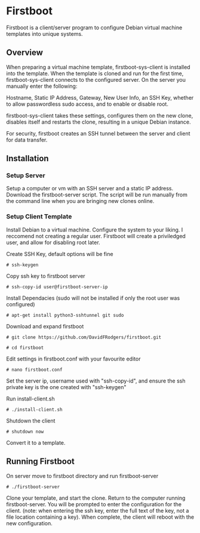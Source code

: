 # Firstboot

Firstboot is a client/server program to configure Debian virtual machine templates into unique systems. 

## Overview

When preparing a virtual machine template, firstboot-sys-client is installed into the template. When the template is cloned and run for the first time, firstboot-sys-client connects to the configured server. On the server you manually enter the following:

Hostname, Static IP Address, Gateway, New User Info, an SSH Key, whether to allow passwordless sudo access, and to enable or disable root. 

firstboot-sys-client takes these settings, configures them on the new clone, disables itself and restarts the clone, resulting in a unique Debian instance. 

For security, firstboot creates an SSH tunnel between the server and client for data transfer. 

## Installation

### Setup Server

Setup a computer or vm with an SSH server and a static IP address. Download the firstboot-server script. The script will be run manually from the command line when you are bringing new clones online. 


### Setup Client Template

Install Debian to a virtual machine. Configure the system to your liking. I reccomend not creating a regular user. Firstboot will create a priviledged user, and allow for disabling root later. 

Create SSH Key, default options will be fine

`# ssh-keygen`

Copy ssh key to firstboot server

`# ssh-copy-id user@firstboot-server-ip`

Install Dependacies (sudo will not be installed if only the root user was configured)

`# apt-get install python3-sshtunnel git sudo`

Download and expand firstboot

`# git clone https://github.com/DavidFRodgers/firstboot.git`

`# cd firstboot`

Edit settings in firstboot.conf with your favourite editor

`# nano firstboot.conf`

Set the server ip, username used with "ssh-copy-id", and ensure the ssh private key is the one created with "ssh-keygen" 

Run install-client.sh

`# ./install-client.sh`

Shutdown the client 

`# shutdown now`

Convert it to a template. 

## Running Firstboot

On server move to firstboot directory and run firstboot-server

`# ./firstboot-server`

Clone your template, and start the clone. Return to the computer running firstboot-server. You will be prompted to enter the configuration for the client. (note: when entering the ssh key, enter the full text of the key, not a file location containing a key). When complete, the client will reboot with the new configuration. 






